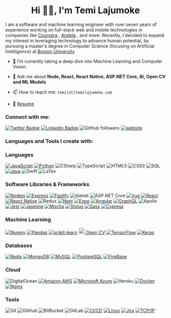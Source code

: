<h1 align="center">Hi 👋🏼, I'm Temi Lajumoke</h1>
I am a software and machine learning engineer with over seven years of experience working on full-stack web  and mobile technologies in companies like <a href="https://www.coursera.org/" rel="noopener" target="_blank">Coursera</a> , <a href="https://www.andela.com/" rel="noopener" target="_blank">Andela</a> , and more. Recently, I decided to expand my interest in leveraging technology to advance human potential, by pursuing a master's degree in Computer Science (focusing on Artificial Intelligence) at <a href="https://www.bu.edu/" rel="noopener" target="_blank">Boston University</a></h3>



- 🌱 I’m currently taking a deep dive into Machine Learning and Computer Vision

- 💬 Ask me about **Node, React, React Native, ASP.NET Core, AI, Open CV and ML Models**

- 📫 How to reach me: `temi[at]temilajumoke.com`

- 📄 [Resume](https://docs.google.com/document/d/1w9dH-xygUSasfYCD-4sjoKMiKbKdwgd84tTRAzzJ9Sc/edit?usp=sharing)

<h3 align="left">Connect with me:</h3>
<!-- <p align="left"> <a href="https://twitter.com/temilaj" target="_blank"><img src="https://img.shields.io/twitter/follow/temilaj?logo=twitter&style=for-the-badge" alt="temilaj" /></a> </p>
<p align="left"> -->

[![Twitter Badge](https://img.shields.io/twitter/follow/temilaj?style=flat-square&labelColor=1ca0f1&logo=twitter&logoColor=white&link=https://twitter.com/temilaj)](https://twitter.com/temilaj) [![Linkedin Badge](https://img.shields.io/badge/-Temi%20Lajumoke-blue?style=flat-square&logo=Linkedin&logoColor=white&link=https://www.linkedin.com/in/temilajumoke/)](https://www.linkedin.com/in/temilajumoke/)
![GitHub followers](https://img.shields.io/github/followers/temilaj?label=Follow&style=social)
[![website](https://img.shields.io/badge/Website-46a2f1.svg?&style=flat-square&logo=Google-Chrome&logoColor=white&link=https://temilajumoke.com/)](https://temilajumoke.com/)

<h3 align="left">Languages and Tools I create with:</h3>

### Languages

[![JavaScript](https://img.shields.io/badge/-JavaScript-000?style=flat-square&logo=JavaScript&logoColor=ddc508)](https://github.com/adamalston?tab=repositories&q=&type=&language=javascript)
[![Python](https://img.shields.io/badge/-Python-000?style=flat-square&logo=python)](https://github.com/adamalston?tab=repositories&q=&type=&language=python)
![CSharp](https://img.shields.io/badge/-CSharp-512bd4?style=flat-square&logo=c-sharp&logoColor=fff)
![TypeScript](https://img.shields.io/badge/-TypeScript-3178c6?style=flat-square&logo=TypeScript&logoColor=fff)
![HTML5](https://img.shields.io/badge/-HTML5-E34F26?style=flat-square&logo=html5&logoColor=white)
![CSS3](https://img.shields.io/badge/-CSS3-1572B6?style=flat-square&logo=css3)
![SQL](https://img.shields.io/badge/-SQL-fff?style=flat-square&logo=MySQL&logoColor=4479A1)
[![Java](https://img.shields.io/badge/-Java-fff?style=flat-square&logo=Java&logoColor=007396)](https://github.com/adamalston?tab=repositories&q=&type=&language=java)
![Swift](https://img.shields.io/badge/-Swift-000?style=flat-square&logo=Swift)
![LaTex](https://img.shields.io/badge/-LaTeX-008080?style=flat-square&logo=LaTeX&logoColor=white)

### Software Libraries & Frameworks

[![Nodejs](https://img.shields.io/badge/-Nodejs-black?style=flat-square&logo=Node.js)](https://nodejs.org)
[![Express](https://img.shields.io/badge/-Express-eee?style=flat-square&logo=express)](https://expressjs.com/)
[![Fastify](https://img.shields.io/badge/-Fastify-000000?style=flat-square&logo=Fastify)](https://www.fastify.io/)
![dotnet](https://img.shields.io/badge/-%2ENET%20core-311C87?style=flat-square&logo=.NET)
![ASP.NET Core](https://img.shields.io/badge/-ASP%2ENET%20core-311C87?style=flat-square&logo=.NET)
[![Vue](https://img.shields.io/badge/-Vue-black?style=flat-square&logo=Vue.js)](https://vuejs.org)
[![React](https://img.shields.io/badge/-React-black?style=flat-square&logo=React)](https://Reactjs.org)
[![React Native](https://img.shields.io/badge/-React%20Native-61dafb?style=flat-square&logo=React&logoColor=000)](https://reactnative.dev/)
![Redux](https://img.shields.io/badge/-Redux-764abc?style=flat-square&logo=redux)
[![Next](https://img.shields.io/badge/-Next%2Ejs-000?style=flat-square&logo=Next.js)](https://www.nextjs.org/)
[![Expo](https://img.shields.io/badge/-Expo-61dafb?style=flat-square&logo=expo&logoColor=000)](https://expo.io/)
[![Angular](https://img.shields.io/badge/-Angular-ff0000?style=flat-square&logo=angular&logoColor=ffffff)](https://Angular.io)
[![GraphQL](https://img.shields.io/badge/-GraphQL-d64292?style=flat-square&logo=graphql&logoColor=ffffff)](https://www.graphql.org/)
![Apollo](https://img.shields.io/badge/-Apollo-311C87?style=flat-square&logo=apollo-graphql)
[![Jest](https://img.shields.io/badge/-Jest-15C213?style=flat-square&logo=jest)](https://jestjs.io/)
[![Jasmine](https://img.shields.io/badge/Jasmine-8A4182?style=flat-square&logo=jasmine)](https://jasmine.github.io/)
[![Mocha](https://img.shields.io/badge/-Mocha-8D6748?style=flat-square&logo=mocha&logoColor=ffffff)](https://mochajs.org/)
[![Stylus](https://img.shields.io/badge/-Stylus-000?style=flat-square&logo=stylus)](https://www.cypress.io/)
[![Sass](https://img.shields.io/badge/-Sass-bf4080?style=flat-square&logo=sass&logoColor=ffffff)](https://www.cypress.io/)
[![Cypress](https://img.shields.io/badge/-Cypress-000?style=flat-square&logo=cypress)](https://www.cypress.io/)


### Machine Learning
[![Numpy](https://img.shields.io/badge/-Numpy-013243?style=flat-square&logo=numpy)](https://numpy.org/)
[![Pandas](https://img.shields.io/badge/-Pandas-130654?style=flat-square&logo=pandas)](https://pandas.pydata.org/)
[![scikit-learn](https://img.shields.io/badge/-scikit%20learn-fff?style=flat-square&logo=scikit-learn)](https://scikit-learn.org)
<a href="https://opencv.org/" target="_blank"> <img src="https://www.vectorlogo.zone/logos/opencv/opencv-icon.svg" alt="opencv" width="20" height="20"/> Open CV</a> 
[![TensorFlow](https://img.shields.io/badge/-TensorFlow-fff?style=flat-square&logo=tensorflow)](https://www.tensorflow.org/)
[![Keras](https://img.shields.io/badge/-Keras-d00000?style=flat-square&logo=keras)](https://www.tensorflow.org/)

### Databases
[![Redis](https://img.shields.io/badge/-Redis-DC382D?style=flat-square&logo=Redis&logoColor=ffffff)](https://redis.io/)
[![MongoDB](https://img.shields.io/badge/-MongoDB-47A248?style=flat-square&logo=MongoDB&logoColor=ffffff)](https://www.mongodb.com/)
[![MySQL](https://img.shields.io/badge/-MySQL-4479A1?style=flat-square&logo=MySQL&logoColor=ffffff)](https://www.mysql.com/)
[![PostgreSQL](https://img.shields.io/badge/-PostgreSQL-336791?style=flat-square&logo=Postgresql&logoColor=ffffff)](https://www.postgresql.org/)
[![FireBase](https://img.shields.io/badge/-Firebase-fff?style=flat-square&logo=firebase)](https://firebase.google.com/)

### Cloud
![DigitalOcean](https://img.shields.io/badge/-Digital%20Ocean-darkblue?style=flat-square&logo=digitalocean)
[![Amazon AWS](https://img.shields.io/badge/Amazon%20AWS-232F3E?style=flat-square&logo=amazon-aws)](https://aws.amazon.com/)
[![Microsoft Azure](https://img.shields.io/badge/Microsoft%20Azure-232F7E?style=flat-square&logo=microsoft-azure)]()
![Heroku](https://img.shields.io/badge/-Heroku-430098?style=flat-square&logo=heroku)
[![Docker](https://img.shields.io/badge/-Docker-000?style=flat-square&logo=Docker)]()
[![Nginx](https://img.shields.io/badge/-Nginx-099639?style=flat-square&logo=nginx&logoColor=fff)](https://www.nginx.com/)
### Tools
![Git](https://img.shields.io/badge/-Git-black?style=flat-square&logo=git)
![GitHub](https://img.shields.io/badge/-GitHub-181717?style=flat-square&logo=github)
![BitBucket](https://img.shields.io/badge/-BitBucket-darkblue?style=flat-square&logo=bitbucket)
![GitLab](https://img.shields.io/badge/-GitLab-FCA121?style=flat-square&logo=gitlab)
[![CI/CD](https://img.shields.io/badge/-CI%2FCD-000?style=flat-square&logo=CircleCI&logoColor=fff)]()
[![Linux](https://img.shields.io/badge/-Linux-000?style=flat-square&logo=Linux&logoColor=FCC624)]()
[![Jira](https://img.shields.io/badge/-Jira-000?style=flat-square&logo=Jira-Software&logoColor=0052CC)]()
[![TCP/IP](https://img.shields.io/badge/-TCP%2FIP-000?style=flat-square&logo=Cisco)]()

<!-- ![Profile views](https://gpvc.arturio.dev/temilaj) -->

<!-- <br />
<br />
<p><img align="left" src="https://github-readme-stats.vercel.app/api/top-langs?username=temilaj&show_icons=true&locale=en&layout=compact" alt="temilaj" /></p>

<p>&nbsp;<img align="center" src="https://github-readme-stats.vercel.app/api?username=temilaj&show_icons=true&locale=en" alt="temilaj" /></p> -->
